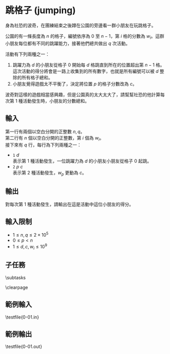 # 跳格子 (jumping)

身為社恐的波奇，在團練結束之後蹲在公園的旁邊看一群小朋友在玩跳格子。

公園的有一條長度為 $n$ 的格子，編號依序為 $0$ 至 $n - 1$，第 $i$ 格的分數為 $w_i$。這群小朋友每位都有不同的跳躍能力，接著他們總共做出 $q$ 次活動。

活動有下列兩種之一：

1. 跳躍力為 $d$ 的小朋友從格子 $0$ 開始每 $d$ 格跳直到所在的位置超出第 $n - 1$ 格。這次活動的得分將會是一路上收集到的所有數字，也就是所有編號可以被 $d$ 整除的所有格子總和。
2. 小朋友覺得遊戲太不平衡了，決定將位置 $p$ 的格子分數改為 $c$。

波奇對這樣的遊戲相當感興趣，但是公園真的太大太大了，請幫幫社恐的他計算每次第 1 種活動發生時，小朋友的分數總和。

## 輸入
第一行有兩個以空白分開的正整數 $n, q$。  
第二行有 $n$ 個以空白分開的正整數，第 $i$ 個為 $w_i$。  
接下來有 $q$ 行，每行為下列兩種之一：  

 - `1` $d$  
   表示第 1 種活動發生，一位跳躍力為 $d$ 的小朋友小朋友從格子 $0$ 起跳。
 - `2` $p$ $c$  
   表示第 2 種活動發生，$w_p$ 更動為 $c$。

## 輸出
對每次第 1 種活動發生，請輸出在這是活動中這位小朋友的得分。

## 輸入限制
- $1 \leq n, q \leq 2 \times 10^5$
- $0 \leq p < n$
- $1 \leq d, c, w_i \leq 10^9$


## 子任務
\subtasks

\clearpage

## 範例輸入
\testfile{0-01.in}

## 範例輸出
\testfile{0-01.out}
